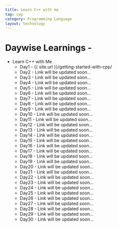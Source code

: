 ```yaml
---
title: Learn C++ with me
tag: cpp
category: Programming Language
layout: technology
---
```



# Daywise Learnings -

- Learn C++ with Me
    - Day1 - {{ site.url }}/getting-started-with-cpp/
    - Day2 - Link will be updated soon...
    - Day3 - Link will be updated soon...
    - Day4 - Link will be updated soon...
    - Day5 - Link will be updated soon...
    - Day6 - Link will be updated soon...
    - Day7 - Link will be updated soon...
    - Day8 - Link will be updated soon...
    - Day9 - Link will be updated soon...
    - Day10 - Link will be updated soon...
    - Day11 - Link will be updated soon...
    - Day12 - Link will be updated soon...
    - Day13 - Link will be updated soon...
    - Day14 - Link will be updated soon...
    - Day15 - Link will be updated soon...
    - Day16 - Link will be updated soon...
    - Day17 - Link will be updated soon...
    - Day18 - Link will be updated soon...
    - Day19 - Link will be updated soon...
    - Day20 - Link will be updated soon...
    - Day21 - Link will be updated soon...
    - Day22 - Link will be updated soon...
    - Day23 - Link will be updated soon...
    - Day24 - Link will be updated soon...
    - Day25 - Link will be updated soon...
    - Day26 - Link will be updated soon...
    - Day27 - Link will be updated soon...
    - Day28 - Link will be updated soon...
    - Day29 - Link will be updated soon...
    - Day30 - Link will be updated soon...